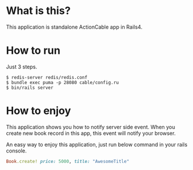 # What is this?
This application is standalone ActionCable app in Rails4.

# How to run
Just 3 steps.

```
$ redis-server redis/redis.conf
$ bundle exec puma -p 28080 cable/config.ru
$ bin/rails server
```

# How to enjoy
This application shows you how to notify server side event. When you create new book record in this app, this event will notify your browser.

An easy way to enjoy this application, just run below command in your rails console.

```ruby
Book.create! price: 5000, title: "AwesomeTitle"
```
